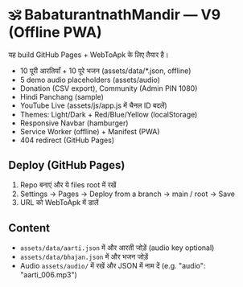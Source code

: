 # 🕉 BabaturantnathMandir — V9 (Offline PWA)

यह build GitHub Pages + WebToApk के लिए तैयार है।
- 10 पूरी आरतियाँ + 10 पूरे भजन (assets/data/*.json, offline)
- 5 demo audio placeholders (assets/audio)
- Donation (CSV export), Community (Admin PIN 1080)
- Hindi Panchang (sample)
- YouTube Live (assets/js/app.js में चैनल ID बदलें)
- Themes: Light/Dark + Red/Blue/Yellow (localStorage)
- Responsive Navbar (hamburger)
- Service Worker (offline) + Manifest (PWA)
- 404 redirect (GitHub Pages)

## Deploy (GitHub Pages)
1) Repo बनाएं और ये files root में रखें
2) Settings → Pages → Deploy from a branch → main / root → Save
3) URL को WebToApk में डालें

## Content
- `assets/data/aarti.json` में और आरती जोड़ें (audio key optional)
- `assets/data/bhajan.json` में और भजन जोड़ें
- Audio `assets/audio/` में रखें और JSON में नाम दें (e.g. "audio": "aarti_006.mp3")
